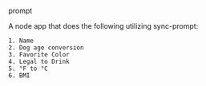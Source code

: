 prompt

A node app that does the following utilizing sync-prompt:

    1. Name
    2. Dog age conversion
    3. Favorite Color
    4. Legal to Drink
    5. °F to °C
    6. BMI

